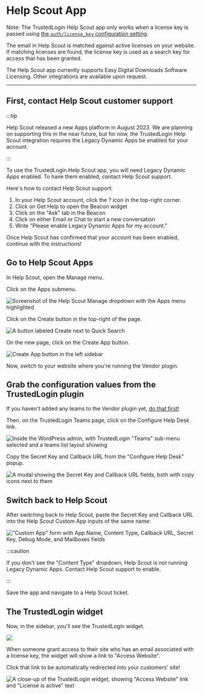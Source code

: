 # Help Scout App

Note: The TrustedLogin Help Scout app only works when a license key is passed using [the `auth/license_key` configuration setting](../Client/configuration).

The email in Help Scout is matched against active licenses on your website. If matching licenses are found, the license key is used as a search key for access that has been granted. 

The Help Scout app currently supports Easy Digital Downloads Software Licensing. Other integrations are available upon request.

---

## First, contact Help Scout customer support

:::tip

Help Scout released a new Apps platform in August 2023. We are planning on supporting this in the near future, but for now, the TrustedLogin Help Scout integration requires the Legacy Dynamic Apps be enabled for your account.

:::

To use the TrustedLogin Help Scout app, you will need Legacy Dynamic Apps enabled. To have them enabled, contact Help Scout support.

Here's how to contact Help Scout support:

1. In your Help Scout account, click the ? icon in the top-right corner.
1. Click on Get Help to open the Beacon widget
1. Click on the "Ask" tab in the Beacon
1. Click on either Email or Chat to start a new conversation 
1. Write "Please enable Legacy Dynamic Apps for my account."

Once Help Scout has confirmed that your account has been enabled, continue with the instructions!

## Go to Help Scout Apps

In Help Scout, open the Manage menu.

Click on the Apps submenu.

![Screenshot of the Help Scout Manage dropdown with the Apps menu highlighted](/img/vendor/help-scout/step-01.png)

Click on the Create button in the top-right of the page.

![A button labeled Create next to Quick Search](/img/vendor/help-scout/step-02.png)

On the new page, click on the Create App button.

![Create App button in the left sidebar](/img/vendor/help-scout/step-03.png)

Now, switch to your website where you're running the Vendor plugin.

## Grab the configuration values from the TrustedLogin plugin

If you haven't added any teams to the Vendor plugin yet, [do that first!](../01-intro)

Then, on the TrustedLogin Teams page, click on the Configure Help Desk link.

![Inside the WordPress admin, with TrustedLogin "Teams" sub-menu selected and a teams list layout showing](/img/vendor/help-scout/step-04.png)

Copy the Secret Key and Callback URL from the "Configure Help Desk" popup. 

![A modal showing the Secret Key and Callback URL fields, both with copy icons next to them](/img/vendor/help-scout/step-05.png)

## Switch back to Help Scout

After switching back to Help Scout, paste the Secret Key and Callback URL into the Help Scout Custom App inputs of the same name:

!["Custom App" form with App Name, Content Type, Callback URL, Secret Key, Debug Mode, and Mailboxes fields](/img/vendor/help-scout/step-06.png)

:::caution

If you don't see the "Content Type" dropdown, Help Scout is not running Legacy Dynamic Apps. Contact Help Scout support to enable.

:::

Save the app and navigate to a Help Scout ticket.

## The TrustedLogin widget

Now, in the sidebar, you'll see the TrustedLogin widget.

![](/img/vendor/help-scout/step-07.png)

When someone grant access to their site who has an email associated with a license key, the widget will show a link to "Access Website".

Click that link to be automatically redirected into your customers' site!

![A close-up of the TrustedLogin widget, showing "Access Website" link and "License is active" text](/img/vendor/help-scout/step-08.png)
